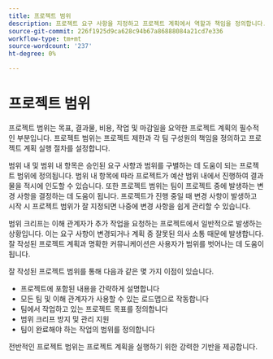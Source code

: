 ```yaml
---
title: 프로젝트 범위
description: 프로젝트 요구 사항을 지정하고 프로젝트 계획에서 역할과 책임을 정의합니다.
source-git-commit: 226f1925d9ca628c94b67a86888084a21cd7e336
workflow-type: tm+mt
source-wordcount: '237'
ht-degree: 0%

---
```



# 프로젝트 범위

프로젝트 범위는 목표, 결과물, 비용, 작업 및 마감일을 요약한 프로젝트 계획의 필수적인 부분입니다. 프로젝트 범위는 프로젝트 제한과 각 팀 구성원의 책임을 정의하고 프로젝트 계획 실행 절차를 설정합니다.

범위 내 및 범위 내 항목은 승인된 요구 사항과 범위를 구별하는 데 도움이 되는 프로젝트 범위에 정의됩니다. 범위 내 항목에 따라 프로젝트가 예산 범위 내에서 진행하여 결과물을 적시에 인도할 수 있습니다. 또한 프로젝트 범위는 팀이 프로젝트 중에 발생하는 변경 사항을 결정하는 데 도움이 됩니다. 프로젝트가 진행 중일 때 변경 사항이 발생하고 시작 시 프로젝트 범위가 잘 지정되면 나중에 변경 사항을 쉽게 관리할 수 있습니다.

범위 크리프는 이해 관계자가 추가 작업을 요청하는 프로젝트에서 일반적으로 발생하는 상황입니다. 이는 요구 사항이 변경되거나 계획 중 잘못된 의사 소통 때문에 발생합니다. 잘 작성된 프로젝트 계획과 명확한 커뮤니케이션은 사용자가 범위를 벗어나는 데 도움이 됩니다.

잘 작성된 프로젝트 범위를 통해 다음과 같은 몇 가지 이점이 있습니다.

- 프로젝트에 포함된 내용을 간략하게 설명합니다
- 모든 팀 및 이해 관계자가 사용할 수 있는 로드맵으로 작동합니다
- 팀에서 작업하고 있는 프로젝트 목표를 정의합니다
- 범위 크리프 방지 및 관리 지원
- 팀이 완료해야 하는 작업의 범위를 정의합니다

전반적인 프로젝트 범위는 프로젝트 계획을 실행하기 위한 강력한 기반을 제공합니다.
